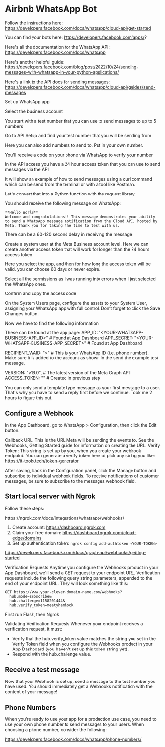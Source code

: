 # Airbnb WhatsApp Bot

Follow the instructions here: https://developers.facebook.com/docs/whatsapp/cloud-api/get-started

You can find your bots here: https://developers.facebook.com/apps/?

Here's all the documentation for the WhatsApp API: https://developers.facebook.com/docs/whatsapp

Here's another helpful guide: https://developers.facebook.com/blog/post/2022/10/24/sending-messages-with-whatsapp-in-your-python-applications/

Here's a link to the API docs for sending messages: https://developers.facebook.com/docs/whatsapp/cloud-api/guides/send-messages

Set up WhatsApp app

Select the business account

You start with a test number that you can use to send messages to up to 5 numbers

Go to API Setup and find your test number that you will be sending from

Here you can also add numbers to send to. Put in your own number.

You'll receive a code on your phone via WhatsApp to verify your number

In the API access you have a 24 hour access token that you can use to send messages via the API

It will show an example of how to send messages using a curl command which can be send from the terminal or with a tool like Postman.

Let's convert that into a Python function with the request library.

You should receive the following message on WhatsApp:

```text
**Hello World**
Welcome and congratulations!! This message demonstrates your ability to send a WhatsApp message notification from the Cloud API, hosted by Meta. Thank you for taking the time to test with us.
```

There can be a 60-120 second delay in receiving the message

Create a system user at the Meta Business account level. Here we can create another access token that will work for longer than the 24 hours access token.

Here you select the app, and then for how long the access token will be valid. you can choose 60 days or never expire.

Select all the permissions as I was running into errors when I just selected the WhatsApp ones.

Confirm and copy the access code

On the System Users page, configure the assets to your System User, assigning your WhatsApp app with full control. Don’t forget to click the Save Changes button.


Now we have to find the following information:

These can be found at the app page:
APP_ID: "<YOUR-WHATSAPP-BUSINESS-APP_ID>" # Found at App Dashboard
APP_SECRET: "<YOUR-WHATSAPP-BUSINESS-APP_SECRET>" # Found at App Dashboard

RECIPIENT_WAID: "<YOUR-RECIPIENT-TEST-PHONE-NUMBER>>" # This is your WhatsApp ID (i.e. phone number). Make sure it is added to the account as shown in the send the example test message.

VERSION: "v16.0", # The latest version of the Meta Graph API
ACCESS_TOKEN: "<YOUR-SYSTEM-USER-ACCESS-TOKEN>" # Created in previous step


You can only send a template type message as your first message to a user. That's why you have to send a reply first before we continue. Took me 2 hours to figure this out.


## Configure a Webhook

In the App Dashboard, go to WhatsApp > Configuration, then click the Edit button.

Callback URL: This is the URL Meta will be sending the events to. See the Webhooks, Getting Started guide for information on creating the URL.
Verify Token: This string is set up by you, when you create your webhook endpoint.
You can generate a verify token here ot pick any string you like: https://it-tools.tech/token-generator

After saving, back in the Configuration panel, click the Manage button and subscribe to individual webhook fields. To receive notifications of customer messages, be sure to subscribe to the messages webhook field.


## Start local server with Ngrok

Follow these steps:

https://ngrok.com/docs/integrations/whatsapp/webhooks/

1. Create account: https://dashboard.ngrok.com
2. Claim your free domain: https://dashboard.ngrok.com/cloud-edge/domains
3. Set up authentication token: `ngrok config add-authtoken <YOUR-TOKEN>`

https://developers.facebook.com/docs/graph-api/webhooks/getting-started

Verification Requests
Anytime you configure the Webhooks product in your App Dashboard, we'll send a GET request to your endpoint URL. Verification requests include the following query string parameters, appended to the end of your endpoint URL. They will look something like this:

```
GET https://www.your-clever-domain-name.com/webhooks?
  hub.mode=subscribe&
  hub.challenge=1158201444&
  hub.verify_token=meatyhamhock
```

First run Flask, then Ngrok

Validating Verification Requests
Whenever your endpoint receives a verification request, it must:
- Verify that the hub.verify_token value matches the string you set in the Verify Token field when you configure the Webhooks product in your App Dashboard (you haven't set up this token string yet).
- Respond with the hub.challenge value.

## Receive a test message

Now that your Webhook is set up, send a message to the test number you have used. You should immediately get a Webhooks notification with the content of your message!

## Phone Numbers
When you’re ready to use your app for a production use case, you need to use your own phone number to send messages to your users. When choosing a phone number, consider the following:

https://developers.facebook.com/docs/whatsapp/phone-numbers/
